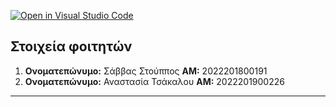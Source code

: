 [![Open in Visual Studio Code](https://classroom.github.com/assets/open-in-vscode-718a45dd9cf7e7f842a935f5ebbe5719a5e09af4491e668f4dbf3b35d5cca122.svg)](https://classroom.github.com/online_ide?assignment_repo_id=11098221&assignment_repo_type=AssignmentRepo)
## Στοιχεία φοιτητών

 1. **Ονοματεπώνυμο:** 
	Σάββας Στούππος
    **ΑΜ:** 
	2022201800191
 2. **Ονοματεπώνυμο:** 
	Αναστασία Τσάκαλου
    **ΑΜ:** 
	2022201900226

---
